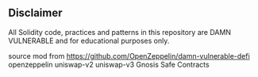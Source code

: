 ## Disclaimer

All Solidity code, practices and patterns in this repository are DAMN VULNERABLE and for educational purposes only.

source mod from 
https://github.com/OpenZeppelin/damn-vulnerable-defi
openzeppelin 
uniswap-v2 
uniswap-v3
Gnosis Safe Contracts

